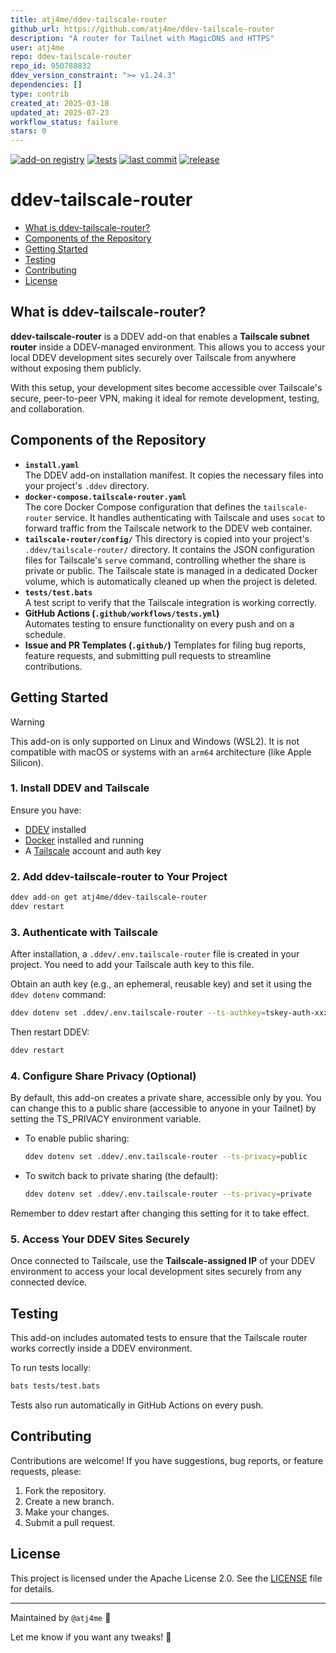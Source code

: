```yaml
---
title: atj4me/ddev-tailscale-router
github_url: https://github.com/atj4me/ddev-tailscale-router
description: "A router for Tailnet with MagicDNS and HTTPS"
user: atj4me
repo: ddev-tailscale-router
repo_id: 950788832
ddev_version_constraint: ">= v1.24.3"
dependencies: []
type: contrib
created_at: 2025-03-18
updated_at: 2025-07-23
workflow_status: failure
stars: 0
---
```


[![add-on registry](https://img.shields.io/badge/DDEV-Add--on_Registry-blue)](https://addons.ddev.com)
[![tests](https://github.com/atj4me/ddev-tailscale-router/actions/workflows/tests.yml/badge.svg?branch=main)](https://github.com/atj4me/ddev-tailscale-router/actions/workflows/tests.yml?query=branch%3Amain)
[![last commit](https://img.shields.io/github/last-commit/atj4me/ddev-tailscale-router)](https://github.com/atj4me/ddev-tailscale-router/commits)
[![release](https://img.shields.io/github/v/release/atj4me/ddev-tailscale-router)](https://github.com/atj4me/ddev-tailscale-router/releases/latest)

# ddev-tailscale-router <!-- omit in toc -->

- [What is ddev-tailscale-router?](#what-is-ddev-tailscale-router)
- [Components of the Repository](#components-of-the-repository)
- [Getting Started](#getting-started)
- [Testing](#testing)
- [Contributing](#contributing)
- [License](#license)

## What is ddev-tailscale-router?

**ddev-tailscale-router** is a DDEV add-on that enables a **Tailscale subnet router** inside a DDEV-managed environment. This allows you to access your local DDEV development sites securely over Tailscale from anywhere without exposing them publicly.

With this setup, your development sites become accessible over Tailscale's secure, peer-to-peer VPN, making it ideal for remote development, testing, and collaboration.

## Components of the Repository

- **`install.yaml`**  
  The DDEV add-on installation manifest. It copies the necessary files into your project's `.ddev` directory.
- **`docker-compose.tailscale-router.yaml`**  
  The core Docker Compose configuration that defines the `tailscale-router` service. It handles authenticating with Tailscale and uses `socat` to forward traffic from the Tailscale network to the DDEV web container.
- **`tailscale-router/config/`**
  This directory is copied into your project's `.ddev/tailscale-router/` directory. It contains the JSON configuration files for Tailscale's `serve` command, controlling whether the share is private or public. The Tailscale state is managed in a dedicated Docker volume, which is automatically cleaned up when the project is deleted.
- **`tests/test.bats`**  
  A test script to verify that the Tailscale integration is working correctly.
- **GitHub Actions (`.github/workflows/tests.yml`)**  
  Automates testing to ensure functionality on every push and on a schedule.
- **Issue and PR Templates (`.github/`)**
  Templates for filing bug reports, feature requests, and submitting pull requests to streamline contributions.

## Getting Started

> [!WARNING]
> This add-on is only supported on Linux and Windows (WSL2). It is not compatible with macOS or systems with an `arm64` architecture (like Apple Silicon).

### 1. Install DDEV and Tailscale

Ensure you have:
- [DDEV](https://ddev.readthedocs.io/en/stable/) installed
- [Docker](https://www.docker.com/get-started) installed and running
- A [Tailscale](https://tailscale.com/) account and auth key

### 2. Add ddev-tailscale-router to Your Project

```bash
ddev add-on get atj4me/ddev-tailscale-router
ddev restart
```

### 3. Authenticate with Tailscale

After installation, a `.ddev/.env.tailscale-router` file is created in your project. You need to add your Tailscale auth key to this file.

Obtain an auth key (e.g., an ephemeral, reusable key) and set it using the `ddev dotenv` command:

```bash
ddev dotenv set .ddev/.env.tailscale-router --ts-authkey=tskey-auth-xxxx
```

Then restart DDEV:

```bash
ddev restart
```

### 4. Configure Share Privacy (Optional) 
By default, this add-on creates a private share, accessible only by you. You can change this to a public share (accessible to anyone in your Tailnet) by setting the TS_PRIVACY environment variable. 

* To enable public sharing: 

  ```bash
  ddev dotenv set .ddev/.env.tailscale-router --ts-privacy=public
  ```

* To switch back to private sharing (the default): 

  ```bash
  ddev dotenv set .ddev/.env.tailscale-router --ts-privacy=private
  ```

Remember to ddev restart after changing this setting for it to take effect. 

### 5. Access Your DDEV Sites Securely

Once connected to Tailscale, use the **Tailscale-assigned IP** of your DDEV environment to access your local development sites securely from any connected device.

## Testing

This add-on includes automated tests to ensure that the Tailscale router works correctly inside a DDEV environment.

To run tests locally:

```bash
bats tests/test.bats
```

Tests also run automatically in GitHub Actions on every push.

## Contributing

Contributions are welcome! If you have suggestions, bug reports, or feature requests, please:

1. Fork the repository.
2. Create a new branch.
3. Make your changes.
4. Submit a pull request.

## License

This project is licensed under the Apache License 2.0. See the [LICENSE](https://github.com/atj4me/ddev-tailscale-router/blob/main/LICENSE) file for details.

---

Maintained by `@atj4me` 🚀  

Let me know if you want any tweaks! 🎯
